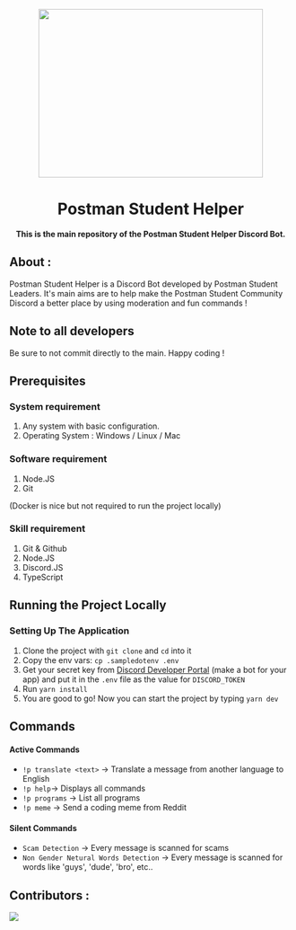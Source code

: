<p align="center">
	<img src="https://i.imgur.com/ElCDWZb.png" width=400px height=300px>
	<h1 align="center"> Postman Student Helper </h1>
		<p align="center">
			<b>This is the main repository of the Postman Student Helper Discord Bot. </b> 
		</p>  
</p>

## About :

Postman Student Helper is a Discord Bot developed by Postman Student Leaders. It's main aims are to help make the Postman Student Community Discord a better place by using moderation and fun commands !

## Note to all developers

Be sure to not commit directly to the main. Happy coding !

## Prerequisites

### System requirement

1. Any system with basic configuration.
2. Operating System : Windows / Linux / Mac

### Software requirement

1. Node.JS
2. Git

(Docker is nice but not required to run the project locally)

### Skill requirement

1. Git & Github
2. Node.JS
3. Discord.JS
4. TypeScript

## Running the Project Locally

### Setting Up The Application

1. Clone the project with `git clone` and `cd` into it
1. Copy the env vars: `cp .sampledotenv .env`
1. Get your secret key from [Discord Developer Portal](https://discord.com/developers/applications) (make a bot for your app) and put it in the `.env` file as the value for `DISCORD_TOKEN`
1. Run `yarn install`
1. You are good to go! Now you can start the project by typing `yarn dev`

## Commands

#### Active Commands

-   `!p translate <text>` -> Translate a message from another language to English
-   `!p help`-> Displays all commands
-   `!p programs` -> List all programs
-   `!p meme` -> Send a coding meme from Reddit

#### Silent Commands

-   `Scam Detection` -> Every message is scanned for scams
-   `Non Gender Netural Words Detection` -> Every message is scanned for words like 'guys', 'dude', 'bro', etc..

## Contributors :

<a  href  =  "https://github.com/ctnkaan/postman-student-helper/graphs/contributors">

<img  src  =  "https://contrib.rocks/image?repo=ctnkaan/postman-student-helper"/>

</a>
